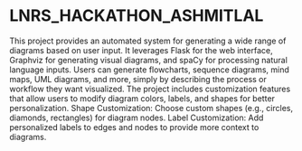 # LNRS_HACKATHON_ASHMITLAL

This project provides an automated system for generating a wide range of diagrams based on user input. It leverages Flask for the web interface, Graphviz for generating visual diagrams, and spaCy for processing natural language inputs. Users can generate flowcharts, sequence diagrams, mind maps, UML diagrams, and more, simply by describing the process or workflow they want visualized. The project includes customization features that allow users to modify diagram colors, labels, and shapes for better personalization.
Shape Customization: Choose custom shapes (e.g., circles, diamonds, rectangles) for diagram nodes.
Label Customization: Add personalized labels to edges and nodes to provide more context to diagrams.
